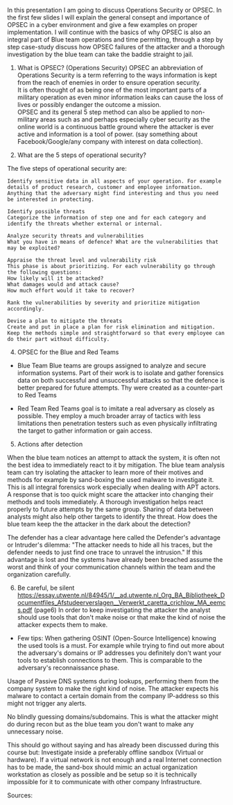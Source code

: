 In this presentation I am going to discuss Operations Security or OPSEC. In the first few slides I will explain the general consept and importance of OPSEC in a cyber environment and give a few examples on proper implementation.
I will continue with the basics of why OPSEC is also an integral part of Blue team operations and time permitting, through a step by step case-study discuss how OPSEC failures of the attacker and a thorough investigation by the blue team can take the baddie straight to jail.

1. What is OPSEC? (Operations Security)
OPSEC an abbreviation of Operations Security is a term referring to the ways information is kept from the reach of enemies in order to ensure operation security.  
It is often thought of as being one of the most important parts of a military operation as even minor information leaks can cause the loss of lives or possibly endanger the outcome a mission.  
OPSEC and its general 5 step method can also be applied to non-military areas such as and perhaps especially cyber security as the online world is a continuous battle ground where the attacker is ever active and information is a tool of power. (say something about Facebook/Google/any company with interest on data collection).

2. What are the 5 steps of operational security?

The five steps of operational security are: 

    Identify sensitive data in all aspects of your operation. For example details of product research, customer and employee information. Anything that the adversary might find interesting and thus you need be interested in protecting.
    
    Identify possible threats
    Categorize the information of step one and for each category and identify the threats whether external or internal. 
    
    Analyze security threats and vulnerabilities
    What you have in means of defence? What are the vulnerabilities that may be exploited?
    
    Appraise the threat level and vulnerability risk
    This phase is about prioritizing. For each vulnerability go through the following questions:
    How likely will it be attacked?
    What damages would and attack cause?
    How much effort would it take to recover? 
    
    Rank the vulnerabilities by severity and prioritize mitigation accordingly.
    
    Devise a plan to mitigate the threats
    Create and put in place a plan for risk elimination and mitigation. Keep the methods simple and straightforward so that every employee can do their part without difficulty. 

4. OPSEC for the Blue and Red Teams
 
* Blue Team 
Blue teams are groups assigned to analyze and secure information systems. Part of their work is to isolate and gather forensics data on both successful and unsuccessful attacks so that the defence is better prepared for future attempts. Thy were created as a counter-part to Red Teams  

* Red Team
Red Teams goal is to imitate a real adversary as closely as possible. They employ a much broader array of tactics with less limitations then penetration testers such as even physically infiltrating the target to gather information or gain access.  

5. Actions after detection

When the blue team notices an attempt to attack the system, it is often not the best idea to immediately react to it by mitigation. The blue team analysis team can try isolating the attacker to learn more of their motives and methods for example by sand-boxing the used malware to investigate it. This is all integral forensics work especially when dealing with APT actors. 
A response that is too quick might scare the attacker into changing their methods and tools immediately. A thorough investigation helps react properly to future attempts by the same group. Sharing of data between analysts might also help other targets to identify the threat.
How does the blue team keep the the attacker in the dark about the detection?  

The defender has a clear advantage here called the Defender's advantage or Intruder's dilemma: "The attacker needs to hide all his traces, but the defender needs to just find one trace to unravel the intrusion."
If this advantage is lost and the systems have already been breached assume the worst and think of your communication channels within the team and the organization carefully.

6. Be careful, be silent
https://essay.utwente.nl/84945/1/__ad.utwente.nl_Org_BA_Bibliotheek_Documentfiles_Afstudeerverslagen__Verwerkt_caretta_crichlow_MA_eemcs.pdf (page6)
In order to keep investigating the attacker the analyst should use tools that don't make noise or that make the kind of noise the attacker expects them to make. 

* Few tips: 
When gathering OSINT (Open-Source Intelligence) knowing the used tools is a must. For example while trying to find out more about the adversary's domains or IP addresses you definitely don't want your tools to establish connections to them. This is comparable to the adversary's reconnaissance phase. 

Usage of Passive DNS systems during lookups, performing them from the company system to make the right kind of noise. The attacker expects his malware to contact a certain domain from the company IP-address so this might not trigger any alerts. 

No blindly guessing domains/subdomains. This is what the attacker might do during recon but as the blue team you don't want to make any unnecessary noise.

This should go without saying and has already been discussed during this course but:
Investigate inside a preferably offline sandbox (Virtual or hardware). If a virtual network is not enough and a real Internet connection has to be made, the sand-box should mimic an actual organization workstation as closely as possible and be setup so it is technically impossible for it to communicate with other company Infrastructure.

Sources:

